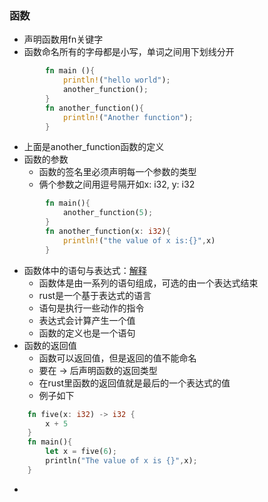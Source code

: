 ### 函数
* 声明函数用fn关键字
* 函数命名所有的字母都是小写，单词之间用下划线分开
```rust
		fn main (){
			println!("hello world");
			another_function();
		}
		fn another_function(){
			println!("Another function");
		}
```
* 上面是another_function函数的定义
* 函数的参数
	* 函数的签名里必须声明每一个参数的类型
	* 俩个参数之间用逗号隔开如x: i32, y: i32
```rust
		fn main(){
			another_function(5);
		}
		fn another_function(x: i32){
			println!("the value of x is:{}",x)
		}
```

* 函数体中的语句与表达式：[解释](函数的语句和表达式)
	* 函数体是由一系列的语句组成，可选的由一个表达式结束
	* rust是一个基于表达式的语言
	* 语句是执行一些动作的指令
	* 表达式会计算产生一个值
	* 函数的定义也是一个语句
* 函数的返回值
	* 函数可以返回值，但是返回的值不能命名
	* 要在 -> 后声明函数的返回类型
	* 在rust里函数的返回值就是最后的一个表达式的值
	* 例子如下
```rust
	fn five(x: i32) -> i32 {
		x + 5
	}
	fn main(){
		let x = five(6);
		println("The value of x is {}",x);
	}
```
* 